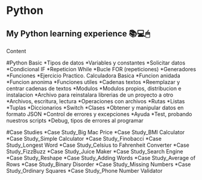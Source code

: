 # Python
## My Python learning experience 📚💻🖱
 
Content 

#Python Basic
*Tipos de datos 
*Variables y constantes
*Solicitar datos
*Condicional IF
*Repeticion While
*Bucle FOR (repeticiones)
*Generadores
*Funciones
*Ejercicio Practico. Calculadora Basica
*Funcion anidada
*Funcion anonima
*Funciones utiles
*Cadenas textos
*Reemplazar y centrar cadenas de textos
*Modulos
*Modulos propios, distribucion e instalacion
*Archivo para reinstalara librerias de un proyecto a otro
*Archivos, escritura, lectura
*Operaciones con archivos
*Rutas
*Listas
*Tuplas
*Diccionarios
*Switch
*Clases
*Obtener y manipular datos en formato JSON
*Control de errores y excepciones
*Ayuda
*Test, probando nuestros scripts
*Debug, tipos de errores al programar

#Case Studies
*Case Study_Big Mac Price
*Case Study_BMI Calculator
*Case Study_Simple Calculator
*Case Study_Finobacci
*Case Study_Longest Word
*Case Study_Celsius to Fahrenheit Converter
*Case Study_FizzBuzz
*Case Study_Juice Maker 
*Case Study_Search Engine 
*Case Study_Reshape
*Case Study_Adding Words
*Case Study_Average of Rows
*Case Study_Binary Disorder
*Case Study_Missing Numbers
*Case Study_Ordinary Squares
*Case Study_Phone Number Validator
